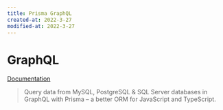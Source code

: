 ```yaml
---
title: Prisma GraphQL
created-at: 2022-3-27
modified-at: 2022-3-27
---
```

# GraphQL
[Documentation](https://www.prisma.io/graphql)
> Query data from MySQL, PostgreSQL & SQL Server databases in GraphQL with Prisma – a better ORM for JavaScript and TypeScript.
